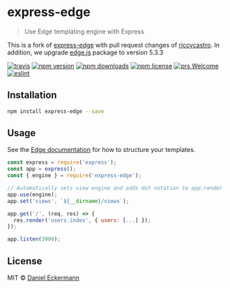 # express-edge

> Use Edge templating engine with Express

This is a fork of [express-edge](https://github.com/ecrmnn/express-edge) with pull request changes of [riccycastro](https://github.com/ecrmnn/express-edge/pull/7). In addition, we upgrade [edge.js](https://github.com/poppinss/edge#readme) package to version 5.3.3

[![travis](https://img.shields.io/travis/ecrmnn/express-edge/master.svg?style=flat-square)](https://travis-ci.org/ecrmnn/express-edge/builds)
[![npm version](https://img.shields.io/npm/v/express-edge.svg?style=flat-square)](http://badge.fury.io/js/express-edge)
[![npm downloads](https://img.shields.io/npm/dm/express-edge.svg?style=flat-square)](http://badge.fury.io/js/express-edge)
[![npm license](https://img.shields.io/npm/l/express-edge.svg?style=flat-square)](http://badge.fury.io/js/express-edge)
[![prs Welcome](https://img.shields.io/badge/PRs-welcome-brightgreen.svg?style=flat-square)](http://makeapullrequest.com)
[![eslint](https://img.shields.io/badge/code_style-airbnb-blue.svg?style=flat-square)](https://github.com/airbnb/javascript)

## Installation

```bash
npm install express-edge --save
```

## Usage

See the [Edge documentation](http://edge.adonisjs.com/) for how to structure your templates.

```javascript
const express = require('express');
const app = express();
const { engine } = require('express-edge');

// Automatically sets view engine and adds dot notation to app.render
app.use(engine);
app.set('views', `${__dirname}/views`);

app.get('/', (req, res) => {
  res.render('users.index', { users: [...] });
});

app.listen(3000);
```

## License

MIT © [Daniel Eckermann](http://danieleckermann.com)
